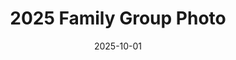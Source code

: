 ---
title: "2025 Family Group Photo"
description: "5 Craydon Place Chapman ACT"
date: 2025-10-01
resources:
  - src: _SH_7963-2-optimized.jpeg
    params:
      cover: true
---